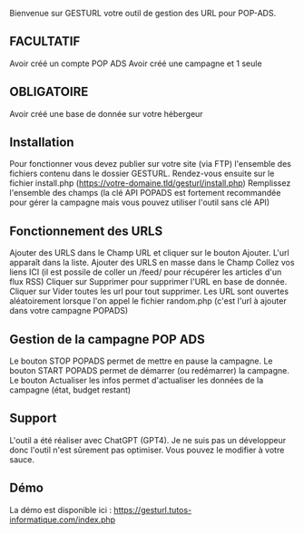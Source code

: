 Bienvenue sur GESTURL votre outil de gestion des URL pour POP-ADS.

## FACULTATIF ##
Avoir créé un compte POP ADS
Avoir créé une campagne et 1 seule

## OBLIGATOIRE ##
Avoir créé une base de donnée sur votre hébergeur

## Installation ##

Pour fonctionner vous devez publier sur votre site (via FTP) l'ensemble des fichiers contenu dans le dossier GESTURL.
Rendez-vous ensuite sur le fichier install.php (https://votre-domaine.tld/gesturl/install.php)
Remplissez l'ensemble des champs (la clé API POPADS est fortement recommandée pour gérer la campagne mais vous pouvez utiliser l'outil sans clé API)

## Fonctionnement des URLS ##

Ajouter des URLS dans le Champ URL et cliquer sur le bouton Ajouter. L'url apparaît dans la liste.
Ajouter des URLS en masse dans le Champ Collez vos liens ICI (il est possile de coller un /feed/ pour récupérer les articles d'un flux RSS)
Cliquer sur Supprimer pour supprimer l'URL en base de donnée.
Cliquer sur Vider toutes les url pour tout supprimer.
Les URL sont ouvertes aléatoirement lorsque l'on appel le fichier random.php (c'est l'url à ajouter dans votre campagne POPADS)

## Gestion de la campagne POP ADS ##
Le bouton STOP POPADS permet de mettre en pause la campagne.
Le bouton START POPADS permet de démarrer (ou redémarrer) la campagne.
Le bouton Actualiser les infos permet d'actualiser les données de la campagne (état, budget restant)

## Support  ##
L'outil a été réaliser avec ChatGPT (GPT4). Je ne suis pas un développeur donc l'outil n'est sûrement pas optimiser.
Vous pouvez le modifier à votre sauce.

## Démo ##
La démo est disponible ici : https://gesturl.tutos-informatique.com/index.php

